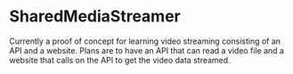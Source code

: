 # SharedMediaStreamer
 Currently a proof of concept for learning video streaming consisting of an API and a website.
 Plans are to have an API that can read a video file and a website that calls on the API to get the video data streamed.